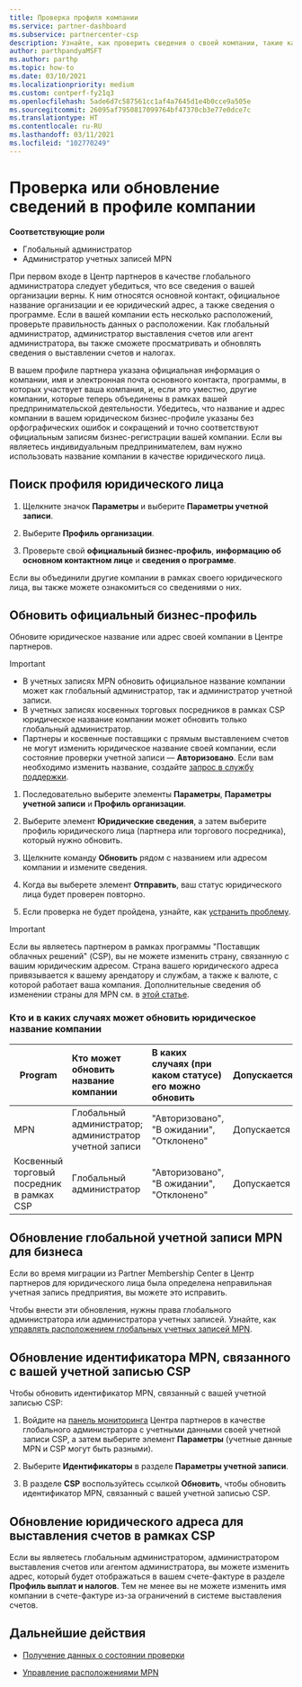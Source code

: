 ```yaml
---
title: Проверка профиля компании
ms.service: partner-dashboard
ms.subservice: partnercenter-csp
description: Узнайте, как проверить сведения о своей компании, такие как основной контакт, адрес и сведения о программе. Вы можете также обновить свой юридический адрес и адрес для выставления счетов.
author: parthpandyaMSFT
ms.author: parthp
ms.topic: how-to
ms.date: 03/10/2021
ms.localizationpriority: medium
ms.custom: contperf-fy21q3
ms.openlocfilehash: 5ade6d7c587561cc1af4a7645d1e4b0cce9a505e
ms.sourcegitcommit: 26095af7950817099764bf47370cb3e77e0dce7c
ms.translationtype: HT
ms.contentlocale: ru-RU
ms.lasthandoff: 03/11/2021
ms.locfileid: "102770249"
---
```

# <a name="verify-or-update-your-company-profile-information"></a>Проверка или обновление сведений в профиле компании 

**Соответствующие роли**

- Глобальный администратор
- Администратор учетных записей MPN

При первом входе в Центр партнеров в качестве глобального администратора следует убедиться, что все сведения о вашей организации верны. К ним относятся основной контакт, официальное название организации и ее юридический адрес, а также сведения о программе. Если в вашей компании есть несколько расположений, проверьте правильность данных о расположении. Как глобальный администратор, администратор выставления счетов или агент администратора, вы также сможете просматривать и обновлять сведения о выставлении счетов и налогах.

В вашем профиле партнера указана официальная информация о компании, имя и электронная почта основного контакта, программы, в которых участвует ваша компания, и, если это уместно, другие компании, которые теперь объединены в рамках вашей предпринимательской деятельности. Убедитесь, что название и адрес компании в вашем юридическом бизнес-профиле указаны без орфографических ошибок и сокращений и точно соответствуют официальным записям бизнес-регистрации вашей компании. Если вы являетесь индивидуальным предпринимателем, вам нужно использовать название компании в качестве юридического лица.


## <a name="locate-the-legal-business-profile"></a>Поиск профиля юридического лица

1. Щелкните значок **Параметры** и выберите **Параметры учетной записи**.
 
1. Выберите **Профиль организации**. 

2. Проверьте свой **официальный бизнес-профиль**, **информацию об основном контактном лице** и **сведения о программе**.

Если вы объединили другие компании в рамках своего юридического лица, вы также можете ознакомиться со сведениями о них. 

## <a name="update-your-legal-business-profile"></a>Обновить официальный бизнес-профиль 

Обновите юридическое название или адрес своей компании в Центре партнеров.

>[!Important]
>- В учетных записях MPN обновить официальное название компании может как глобальный администратор, так и администратор учетной записи.
>- В учетных записях косвенных торговых посредников в рамках CSP юридическое название компании может обновить только глобальный администратор. 
>- Партнеры и косвенные поставщики с прямым выставлением счетов не могут изменить юридическое название своей компании, если состояние проверки учетной записи — **Авторизовано**. Если вам необходимо изменить название, создайте [запрос в службу поддержки](https://partner.microsoft.com/dashboard/support/servicerequests/create?stage=2&topicid=eb74583c-61b3-2124-bffc-00920e0ae772).



1. Последовательно выберите элементы **Параметры**, **Параметры учетной записи** и **Профиль организации**.

2. Выберите элемент **Юридические сведения**, а затем выберите профиль юридического лица (партнера или торгового посредника), который нужно обновить.

1. Щелкните команду **Обновить** рядом с названием или адресом компании и измените сведения.
 
1. Когда вы выберете элемент **Отправить**, ваш статус юридического лица будет проверен повторно.

1. Если проверка не будет пройдена, узнайте, как [устранить проблему](verification-responses.md).

>[!Important]
>Если вы являетесь партнером в рамках программы "Поставщик облачных решений" (CSP), вы не можете изменить страну, связанную с вашим юридическим адресом. Страна вашего юридического адреса привязывается к вашему арендатору и службам, а также к валюте, с которой работает ваша компания. Дополнительные сведения об изменении страны для MPN см. в [этой статье](manage-locations.md#change-country-of-partner-global-account).


### <a name="who-can-update-legal-business-name-and-when"></a>Кто и в каких случаях может обновить юридическое название компании

|**Program**|**Кто может обновить название компании**|**В каких случаях (при каком статусе) его можно обновить**|**Допускается**|
|---------------------|:-------------------------------|:------------|:-----------------|
MPN|Глобальный администратор; администратор учетной записи|"Авторизовано", "В ожидании", "Отклонено"| Допускается|
|Косвенный торговый посредник в рамках CSP|Глобальный администратор|"Авторизовано", "В ожидании", "Отклонено"| Допускается|


## <a name="update-your-mpn-global-business-account"></a>Обновление глобальной учетной записи MPN для бизнеса

Если во время миграции из Partner Membership Center в Центр партнеров для юридического лица была определена неправильная учетная запись предприятия, вы можете это исправить.

Чтобы внести эти обновления, нужны права глобального администратора или администратора учетных записей. Узнайте, как [управлять расположением глобальных учетных записей MPN](manage-locations.md).


## <a name="update-your-mpn-id-associated-with-your-csp-account"></a>Обновление идентификатора MPN, связанного с вашей учетной записью CSP

Чтобы обновить идентификатор MPN, связанный с вашей учетной записью CSP:

1. Войдите на [панель мониторинга](https://partner.microsoft.com/dashboard/home) Центра партнеров в качестве глобального администратора с учетными данными своей учетной записи CSP, а затем выберите элемент **Параметры** (учетные данные MPN и CSP могут быть разными).
 
1. Выберите **Идентификаторы** в разделе **Параметры учетной записи**.

1. В разделе **CSP** воспользуйтесь ссылкой **Обновить**, чтобы обновить идентификатор MPN, связанный с вашей учетной записью CSP. 


## <a name="update-your-csp-legal-billing-address"></a>Обновление юридического адреса для выставления счетов в рамках CSP

Если вы являетесь глобальным администратором, администратором выставления счетов или агентом администратора, вы можете изменить адрес, который будет отображаться в вашем счете-фактуре в разделе **Профиль выплат и налогов**. Тем не менее вы не можете изменить имя компании в счете-фактуре из-за ограничений в системе выставления счетов.


## <a name="next-steps"></a>Дальнейшие действия

- [Получение данных о состоянии проверки](verification-responses.md)

- [Управление расположениями MPN](manage-locations.md)
